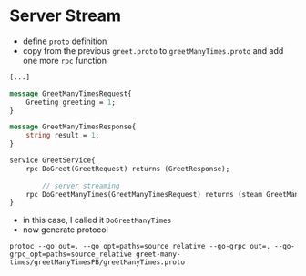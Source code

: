 # Server Stream

- define `proto` definition
- copy from the previous `greet.proto` to `greetManyTimes.proto` and add one more `rpc` function

```protobuf
[...]

message GreetManyTimesRequest{
    Greeting greeting = 1;
}

message GreetManyTimesResponse{
    string result = 1;
}

service GreetService{
    rpc DoGreet(GreetRequest) returns (GreetResponse);
    
        // server streaming
    rpc DoGreetManyTimes(GreetManyTimesRequest) returns (steam GreetManyTimesResponse);
}

```

- in this case, I called it `DoGreetManyTimes`
- now generate protocol
```shell
protoc --go_out=. --go_opt=paths=source_relative --go-grpc_out=. --go-grpc_opt=paths=source_relative greet-many-times/greetManyTimesPB/greetManyTimes.proto
```
